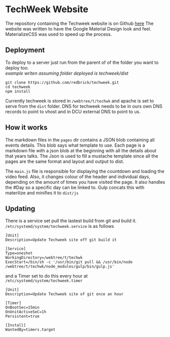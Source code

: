 # TechWeek Website
The repository containing the Techweek website is on Github [here](https://github.com/redbrick/TechWeek)
The website was written to have the Google Material Design look and feel. MaterializeCSS was used to speed up the process.

## Deployment
To deploy to a server just run from the parent of of the folder you want to deploy too.  
_example writen assuming folder deployed is techweek/dist_
```
git clone https://github.com/redbrick/techweek.git
cd techweek
npm install
```
Currently techweek is stored in `/webtree/t/techwk` and apache is set to serve from the `dist` folder.
DNS for techweek needs to be in ours own DNS records to point to vhost and in DCU external DNS to point to us.

## How it works
The markdown files in the `pages` dir contains a JSON blob containing all events details.
This blob says what template to use.
Each page is a markdown file with a json blob at the beginning with all the details about that years talks.
The Json is used to fill a mustache template since all the pages are the same format and layout and output to dist.

The `main.js` file is responsible for displaying the countdown and loading the video feed. Also, it changes colour of the header and individual days, depending on the amount of times you have visited the page. It also handles the #Day so a specific day can be linked to.
Gulp concats this with materilize and minifies it to `dist/js`

## Updating
There is a service set pull the lastest build from git and build it. `/etc/systemd/system/techweek.service` is as follows
```
[Unit]
Description=Update Techweek site off git build it

[Service]
Type=oneshot
WorkingDirectory=/webtree/t/techwk
ExecStart=/bin/sh -c '/usr/bin/git pull && /usr/bin/node /webtree/t/techwk/node_modules/gulp/bin/gulp.js'
```
and a Timer set to do this every hour at `/etc/systemd/system/techweek.timer`
```
[Unit]
Description=Update Techweek site of git once an hour

[Timer]
OnBootSec=15min
OnUnitActiveSeC=1h
Persistent=true

[Install]
WantedBy=timers.target
```
